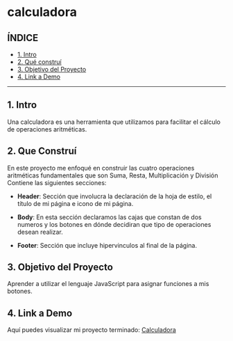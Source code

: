# calculadora
## **ÍNDICE**

* [1. Intro](#)
* [2. Qué construí](#)
* [3. Objetivo del Proyecto](#)
* [4. Link a Demo](#)

**** 

## 1. Intro

Una calculadora es una herramienta que utilizamos para facilitar el cálculo de operaciones aritméticas.
## 2. Que Construí

En este proyecto me enfoqué en construir las cuatro operaciones aritméticas fundamentales que son Suma, Resta, Multiplicación y División Contiene las siguientes secciones:

* **Header**: Sección que involucra la declaración de la hoja de estilo, el título de mi página e icono de mi página.

* **Body**: En esta sección declaramos las cajas que constan de dos numeros y los botones en dónde decidiran que tipo de operaciones desean realizar.
* **Footer**: Sección que incluye hipervinculos al final de la página.

## 3. Objetivo del Proyecto
Aprender a utilizar el lenguaje JavaScript para asignar funciones a mis botones.

## 4. Link a Demo
Aquí puedes visualizar mi proyecto terminado: [Calculadora](https://calculadora-yer.netlify.app/)
